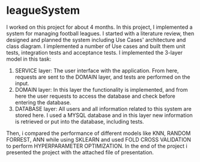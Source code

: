 # leagueSystem
I worked on this project for about 4 months.
In this project, I implemented a system for managing football leagues.
I started with a literature review, then designed and planned the system including Use Cases' architecture and  class diagram. I implemented a number of Use cases and built them unit tests, integration tests and acceptance tests.
I implemented the 3-layer model in this task:
1) SERVICE layer: The user interface with the application. From here, requests are sent to the DOMAIN layer, and tests are performed on the input.
2) DOMAIN layer: In this layer the functionality is implemented, and from here the user requests to access the database and check before entering the database.
3) DATABASE layer: All users and all information related to this system are stored here. I used a MYSQL database and in this layer new information is retrieved or put into the database, including tests.



Then, i compared the performance of different models like KNN, RANDOM FORREST, ANN while using SKLEARN and used FOLD CROSS VALIDATION to perform HYPERPARAMETER OPTIMIZATION.
In the end of the project i presented the project with the attached file of presentation.
